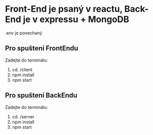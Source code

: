 # Front-End je psaný v reactu, Back-End je v expressu + MongoDB
.env je ponechaný

## Pro spuštení FrontEndu
Zadejte do terminálu:
1. cd. /client
2. npm install
3. npm start

## Pro spuštení BackEndu
Zadejte do terminálu:
1. cd. /server
2. npm install
3. npm start